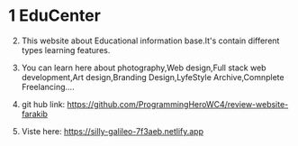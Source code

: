 # 1 EduCenter

2. This website about Educational information base.It's contain different types learning features.
3. You can learn here about photography,Web design,Full stack web development,Art design,Branding Design,LyfeStyle Archive,Comnplete Freelancing....  


4. git hub link: https://github.com/ProgrammingHeroWC4/review-website-farakib

5. Viste here: https://silly-galileo-7f3aeb.netlify.app
